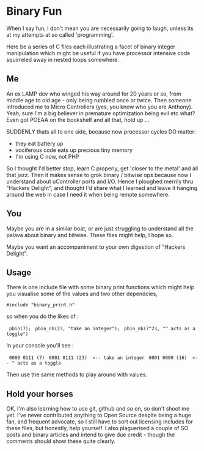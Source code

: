 # Binary Fun

When I say fun, I don't mean you are necessarily going to laugh, unless its at my attempts at so called 'programming'.

Here be a series of C files each illustrating a facet of binary integer manipulation which might be useful if you have processor intensive code squirreled away in nested loops somewhere.

## Me

An ex LAMP dev who winged his way around for 20 years or so, from middle age to old age - only being rumbled once or twice.  Then someone introduced me to  Micro Controllers (yes, you know who you are Anthony). Yeah, sure I'm a big believer in premature optimization being evil etc what? Even got POEAA on the bookshelf and all that, hold up ...

SUDDENLY thats all to one side, because now processor cycles DO matter: 

* they eat battery up 
* vociferous code eats up precious tiny memory
* I'm using C now, not PHP

So I thought I'd better stop, learn C properly, get 'closer to the metal' and all that jazz. Then it makes sense to grok binary / bitwise ops because now I understand about uController ports and I/O. Hence I ploughed merrily thru "Hackers Delight", and thought I'd share what I learned and leave it hanging around the web in case I need it when being remote somewhere.

## You

Maybe you are in a  similar boat, or are just struggling to understand all the palava about binary and bitwise.  These files might help, I hope so.

Maybe you want an accompaniment to your own digestion of "Hackers Delight".

## Usage

There is one include file with some binary print functions which might help you visualise some of the values and two other dependcies,

` #include "binary_print.h" `

so when you do the likes of :

` pbin(7);`
` pbin_nb(23, "take an integer");`
` pbin_nb(7^23, "^ acts as a toggle")`


In your console you'll see :

` 0000 0111	(7)`
` 0001 0111	(23)  <-- take an integer`
` 0001 0000	(16)  <-- ^ acts as a toggle`

Then use the same methods to play around with values.<F8>

## Hold your horses

OK, I'm also learning how to use git, github and so on, so don't shoot me yet. I've never contributed anything to Open Source despite being a huge fan, and frequent advocate, so I still have to sort out licensing includes for these files, but honestly, help yourself. I also plaguerised a couple of SO posts and binary articles and intend to give due credit - though the comments should show these quite clearly.  
